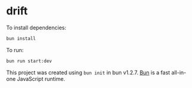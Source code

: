 # drift

To install dependencies:

```bash
bun install
```

To run:

```bash
bun run start:dev
```

This project was created using `bun init` in bun v1.2.7. [Bun](https://bun.sh) is a fast all-in-one JavaScript runtime.
